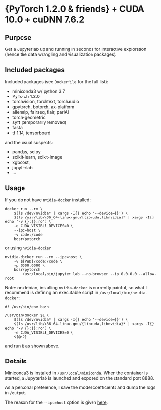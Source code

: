 # {PyTorch 1.2.0 & friends} + CUDA 10.0 + cuDNN 7.6.2

## Purpose

Get a Jupyterlab up and running in seconds for interactive exploration (hence the data wrangling and visualization packages).


## Included packages

Included packages (see `Dockerfile` for the full list):

  - miniconda3 w/ python 3.7
  - PyTorch 1.2.0
  - torchvision, torchtext, torchaudio
  - gpytorch, botorch, ax-platform
  - allennlp, fairseq, flair, parlAI
  - torch-geometric
  - syft (temporarily removed)
  - fastai
  - tf 1.14, tensorboard

and the usual suspects:

  - pandas, scipy
  - scikit-learn, scikit-image
  - xgboost,
  - jupyterlab
  - ...


## Usage

If you do not have `nvidia-docker` installed:

    docker run --rm \
        $(ls /dev/nvidia* | xargs -I{} echo '--device={}') \
        $(ls /usr/lib/x86_64-linux-gnu/{libcuda,libnvidia}* | xargs -I{} echo '-v {}:{}:ro') \
        -e CUDA_VISIBLE_DEVICES=0 \
        --ipc=host \
        -v code:/code
        bosr/pytorch

or using `nvidia-docker`

    nvidia-docker run --rm --ipc=host \
        -v ${PWD}/code:/code \
        -p 8888:8888 \
        bosr/pytorch
            /usr/local/bin/jupyter lab --no-browser --ip 0.0.0.0 --allow-root

Note: on debian, installing `nvidia-docker` is currently painful, so what I recommend is defining an executable script in `/usr/local/bin/nvidia-docker`:

    #! /usr/bin/env bash

    /usr/bin/docker $1 \
        $(ls /dev/nvidia* | xargs -I{} echo '--device={}') \
        $(ls /usr/lib/x86_64-linux-gnu/{libcuda,libnvidia}* | xargs -I{} echo '-v {}:{}:ro') \
        -e CUDA_VISIBLE_DEVICES=0 \
        ${@:2}

and run it as shown above.


## Details

Miniconda3 is installed in `/usr/local/miniconda`. When the container is started, a Jupyterlab is launched and exposed on the standard port 8888.

As a personal preference, I save the model coefficients and dump the logs in `/output`.

The reason for the `--ipc=host` option is given [here](https://github.com/pytorch/pytorch/issues/1158#issuecomment-290771026).

